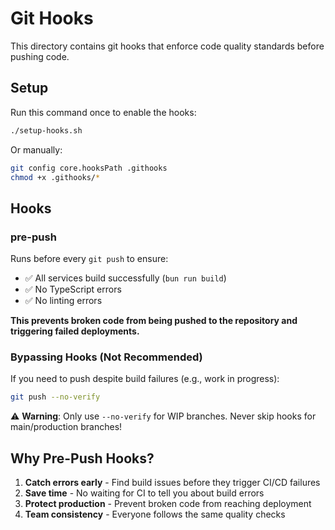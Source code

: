 # Git Hooks

This directory contains git hooks that enforce code quality standards before pushing code.

## Setup

Run this command once to enable the hooks:

```bash
./setup-hooks.sh
```

Or manually:

```bash
git config core.hooksPath .githooks
chmod +x .githooks/*
```

## Hooks

### pre-push

Runs before every `git push` to ensure:
- ✅ All services build successfully (`bun run build`)
- ✅ No TypeScript errors
- ✅ No linting errors

**This prevents broken code from being pushed to the repository and triggering failed deployments.**

### Bypassing Hooks (Not Recommended)

If you need to push despite build failures (e.g., work in progress):

```bash
git push --no-verify
```

⚠️ **Warning**: Only use `--no-verify` for WIP branches. Never skip hooks for main/production branches!

## Why Pre-Push Hooks?

1. **Catch errors early** - Find build issues before they trigger CI/CD failures
2. **Save time** - No waiting for CI to tell you about build errors
3. **Protect production** - Prevent broken code from reaching deployment
4. **Team consistency** - Everyone follows the same quality checks

